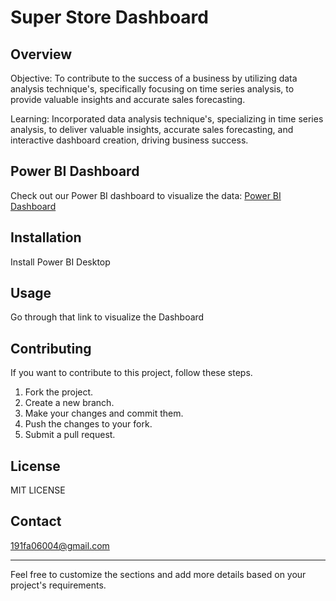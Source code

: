 # Super Store Dashboard

## Overview
Objective: To contribute to the success of a business by utilizing data analysis technique's, specifically focusing on time series analysis, to provide valuable insights and accurate sales forecasting.

Learning: Incorporated data analysis technique's, specializing in time series analysis, to deliver valuable insights, accurate sales forecasting, and interactive dashboard creation, driving business success.
## Power BI Dashboard

Check out our Power BI dashboard to visualize the data:
[Power BI Dashboard](https://app.powerbi.com/view?r=eyJrIjoiOWYxZTY1MGItYTIyNy00NGFlLWI5ZDktODZlZGNlYjViYTRmIiwidCI6IjY5ZGJjNDU0LTgwZmEtNDgyZS1iODUxLTdjYTczOWFmYWVjYSJ9)

## Installation

Install Power BI Desktop

## Usage

Go through that link to visualize the Dashboard

## Contributing

If you want to contribute to this project, follow these steps.

1. Fork the project.
2. Create a new branch.
3. Make your changes and commit them.
4. Push the changes to your fork.
5. Submit a pull request.

## License

MIT LICENSE

## Contact

191fa06004@gmail.com

---

Feel free to customize the sections and add more details based on your project's requirements.
